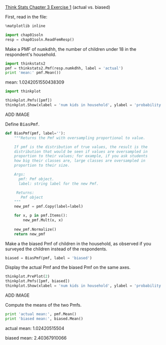 [Think Stats Chapter 3 Exercise 1](http://greenteapress.com/thinkstats2/html/thinkstats2004.html#toc31) (actual vs. biased)

First, read in the file:

```python
%matplotlib inline

import chap01soln
resp = chap01soln.ReadFemResp()
```

Make a PMF of <tt>numkdhh</tt>, the number of children under 18 in the respondent's household.

```python
import thinkstats2
pmf = thinkstats2.Pmf(resp.numkdhh, label = 'actual')
print 'mean:' pmf.Mean())
```

mean: 1.0242051550438309

```python
import thinkplot

thinkplot.Pmfs([pmf])
thinkplot.Show(xlabel = 'num kids in household', ylabel = 'probability')
```

ADD IMAGE

Define <tt>BiasPmf</tt>.

```python
def BiasPmf(pmf, label=''):
    """Returns the Pmf with oversampling proportional to value.

    If pmf is the distribution of true values, the result is the
    distribution that would be seen if values are oversampled in
    proportion to their values; for example, if you ask students
    how big their classes are, large classes are oversampled in
    proportion to their size.

    Args:
      pmf: Pmf object.
      label: string label for the new Pmf.

     Returns:
       Pmf object
    """
    new_pmf = pmf.Copy(label=label)

    for x, p in pmf.Items():
        new_pmf.Mult(x, x)
        
    new_pmf.Normalize()
    return new_pmf
```

Make a the biased Pmf of children in the household, as observed if you surveyed the children instead of the respondents.

```python
biased = BiasPmf(pmf, label = 'biased')
```

Display the actual Pmf and the biased Pmf on the same axes.

```python
thinkplot.PrePlot(2)
thinkplot.Pmfs([pmf, biased])
thinkplot.Show(xlabel = 'num kids in household', ylabel = 'probability')
```

ADD IMAGE

Compute the means of the two Pmfs.

```python
print 'actual mean:', pmf.Mean()
print 'biased mean:', biased.Mean()
```

actual mean: 1.02420515504

biased mean: 2.40367910066
